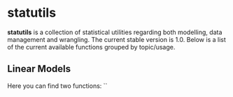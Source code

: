 # statutils

**statutils** is a collection of statistical utilities regarding both modelling, 
data management and wrangling. The current stable version is 1.0. Below is a list
of the current available functions grouped by topic/usage. 

## Linear Models

Here you can find two functions: ``
